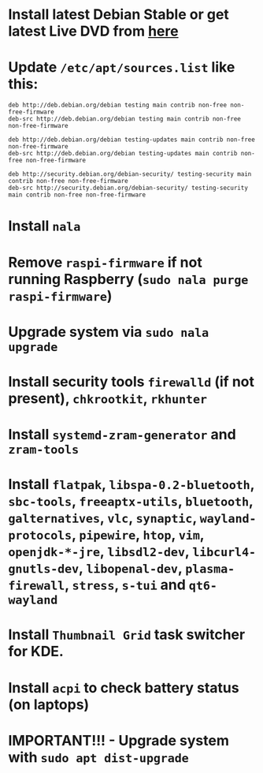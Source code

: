 # Install latest Debian Stable or get latest Live DVD from [here](https://cdimage.debian.org/cdimage/weekly-live-builds/amd64/iso-hybrid/)
# Update `/etc/apt/sources.list` like this:
```
deb http://deb.debian.org/debian testing main contrib non-free non-free-firmware
deb-src http://deb.debian.org/debian testing main contrib non-free non-free-firmware

deb http://deb.debian.org/debian testing-updates main contrib non-free non-free-firmware
deb-src http://deb.debian.org/debian testing-updates main contrib non-free non-free-firmware

deb http://security.debian.org/debian-security/ testing-security main contrib non-free non-free-firmware
deb-src http://security.debian.org/debian-security/ testing-security main contrib non-free non-free-firmware
```
# Install `nala`
# Remove `raspi-firmware` if not running Raspberry (`sudo nala purge raspi-firmware`)
# Upgrade system via `sudo nala upgrade`
# Install security tools `firewalld` (if not present), `chkrootkit`, `rkhunter`
# Install `systemd-zram-generator` and `zram-tools`
# Install `flatpak`, `libspa-0.2-bluetooth`, `sbc-tools`, `freeaptx-utils`, `bluetooth`, `galternatives`, `vlc`, `synaptic`, `wayland-protocols`, `pipewire`, `htop`, `vim`, `openjdk-*-jre`, `libsdl2-dev`, `libcurl4-gnutls-dev`, `libopenal-dev`, `plasma-firewall`, `stress`, `s-tui`  and `qt6-wayland`
# Install `Thumbnail Grid` task switcher for KDE.
# Install `acpi` to check battery status (on laptops)
# IMPORTANT!!! - Upgrade system with `sudo apt dist-upgrade`
